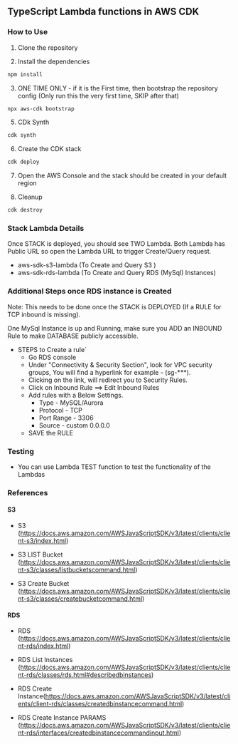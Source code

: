 ## TypeScript Lambda functions in AWS CDK

### How to Use

1. Clone the repository

2. Install the dependencies

```bash
npm install
```

3. ONE TIME ONLY - if it is the First time, then bootstrap the repository config (Only run this the very first time, SKIP after that)

```bash
npx aws-cdk bootstrap
```

5. CDk Synth

```bash
cdk synth
```

6. Create the CDK stack

```bash
cdk deploy
```

7. Open the AWS Console and the stack should be created in your default region

8. Cleanup

```bash
cdk destroy
```

### Stack Lambda Details

Once STACK is deployed, you should see TWO Lambda. Both Lambda has Public URL so
open the Lambda URL to trigger Create/Query request.

- aws-sdk-s3-lambda (To Create and Query S3 )
- aws-sdk-rds-lambda (To Create and Query RDS (MySql) Instances)

### Additional Steps once RDS instance is Created

Note: This needs to be done once the STACK is DEPLOYED (If a RULE for TCP inbound is missing).

One MySql Instance is up and Running, make sure you ADD an INBOUND Rule to make DATABASE
publicly accessible.

- STEPS to Create a rule`
  - Go RDS console
  - Under "Connectivity & Security Section", look for VPC security groups, You will find a hyperlink
    for example - (sg-\*\*\*).
  - Clicking on the link, will redirect you to Security Rules.
  - Click on Inbound Rule ==> Edit Inbound Rules
  - Add rules with a Below Settings.
    - Type - MySQL/Aurora
    - Protocol - TCP
    - Port Range - 3306
    - Source - custom
      0.0.0.0
  - SAVE the RULE

### Testing

- You can use Lambda TEST function to test the functionality of the Lambdas

### References

#### S3

- S3 (https://docs.aws.amazon.com/AWSJavaScriptSDK/v3/latest/clients/client-s3/index.html)

- S3 LIST Bucket (https://docs.aws.amazon.com/AWSJavaScriptSDK/v3/latest/clients/client-s3/classes/listbucketscommand.html)

- S3 Create Bucket (https://docs.aws.amazon.com/AWSJavaScriptSDK/v3/latest/clients/client-s3/classes/createbucketcommand.html)

#### RDS

- RDS (https://docs.aws.amazon.com/AWSJavaScriptSDK/v3/latest/clients/client-rds/index.html)

- RDS List Instances (https://docs.aws.amazon.com/AWSJavaScriptSDK/v3/latest/clients/client-rds/classes/rds.html#describedbinstances)

- RDS Create Instance(https://docs.aws.amazon.com/AWSJavaScriptSDK/v3/latest/clients/client-rds/classes/createdbinstancecommand.html)
- RDS Create Instance PARAMS (https://docs.aws.amazon.com/AWSJavaScriptSDK/v3/latest/clients/client-rds/interfaces/createdbinstancecommandinput.html)
